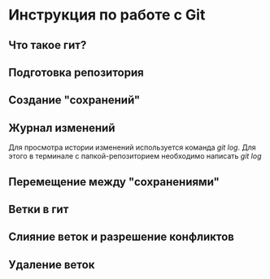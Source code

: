 # Инструкция по работе с Git

## Что такое гит?

## Подготовка репозитория

## Создание "сохранений"

## Журнал изменений

Для просмотра истории изменений используется команда *git log*. Для этого в терминале с папкой-репозиторием необходимо написать *git log*

## Перемещение между "сохранениями"

## Ветки в гит

## Слияние веток и разрешение конфликтов

## Удаление веток